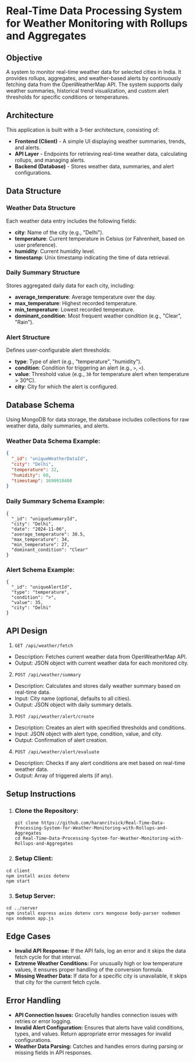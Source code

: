 # Real-Time Data Processing System for Weather Monitoring with Rollups and Aggregates

## Objective
A system to monitor real-time weather data for selected cities in India. It provides rollups, aggregates, and weather-based alerts by continuously fetching data from the OpenWeatherMap API. The system supports daily weather summaries, historical trend visualization, and custom alert thresholds for specific conditions or temperatures.

## Architecture
This application is built with a 3-tier architecture, consisting of:

- **Frontend (Client)** - A simple UI displaying weather summaries, trends, and alerts.
- **API Layer** - Endpoints for retrieving real-time weather data, calculating rollups, and managing alerts.
- **Backend (Database)** - Stores weather data, summaries, and alert configurations.

## Data Structure

### Weather Data Structure
Each weather data entry includes the following fields:
- **city**: Name of the city (e.g., "Delhi").
- **temperature**: Current temperature in Celsius (or Fahrenheit, based on user preference).
- **humidity**: Current humidity level.
- **timestamp**: Unix timestamp indicating the time of data retrieval.

### Daily Summary Structure
Stores aggregated daily data for each city, including:
- **average_temperature**: Average temperature over the day.
- **max_temperature**: Highest recorded temperature.
- **min_temperature**: Lowest recorded temperature.
- **dominant_condition**: Most frequent weather condition (e.g., "Clear", "Rain").

### Alert Structure
Defines user-configurable alert thresholds:
- **type**: Type of alert (e.g., "temperature", "humidity").
- **condition**: Condition for triggering an alert (e.g., `>`, `<`).
- **value**: Threshold value (e.g., `30` for temperature alert when temperature > 30°C).
- **city**: City for which the alert is configured.

## Database Schema
Using MongoDB for data storage, the database includes collections for raw weather data, daily summaries, and alerts.

### Weather Data Schema Example:
```json
{
  "_id": "uniqueWeatherDataId",
  "city": "Delhi",
  "temperature": 32,
  "humidity": 60,
  "timestamp": 1690910400
}
```
### Daily Summary Schema Example:
```
{
  "_id": "uniqueSummaryId",
  "city": "Delhi",
  "date": "2024-11-06",
  "average_temperature": 30.5,
  "max_temperature": 34,
  "min_temperature": 27,
  "dominant_condition": "Clear"
}
```
### Alert Schema Example:
```
{
  "_id": "uniqueAlertId",
  "type": "temperature",
  "condition": ">",
  "value": 35,
  "city": "Delhi"
}
```

## API Design
1. `GET /api/weather/fetch`

- Description: Fetches current weather data from OpenWeatherMap API.
- Output: JSON object with current weather data for each monitored city.

2. `POST /api/weather/summary`

- Description: Calculates and stores daily weather summary based on real-time data.
- Input: City name (optional, defaults to all cities).
- Output: JSON object with daily summary details.

3. `POST /api/weather/alert/create`

- Description: Creates an alert with specified thresholds and conditions.
- Input: JSON object with alert type, condition, value, and city.
- Output: Confirmation of alert creation.

4. `POST /api/weather/alert/evaluate`

- Description: Checks if any alert conditions are met based on real-time weather data.
- Output: Array of triggered alerts (if any).

## Setup Instructions
1. ### Clone the Repository:
   ```
   git clone https://github.com/haranritvick/Real-Time-Data-Processing-System-for-Weather-Monitoring-with-Rollups-and-Aggregates
   cd Real-Time-Data-Processing-System-for-Weather-Monitoring-with-Rollups-and-Aggregates
   ```
2. ### Setup Client:

  ```
  cd client
  npm install axios dotenv
  npm start
```
3. ### Setup Server:
  ```
  cd ../server
  npm install express axios dotenv cors mongoose body-parser nodemon
  npx nodemon app.js

  ```
## Edge Cases
- **Invalid API Response:** If the API fails, log an error and it skips the data fetch cycle for that interval.
- **Extreme Weather Conditions:** For unusually high or low temperature values, it ensures proper handling of the conversion formula.
- **Missing Weather Data:** If data for a specific city is unavailable, it skips that city for the current fetch cycle.

## Error Handling
- **API Connection Issues:** Gracefully handles connection issues with retries or error logging.
- **Invalid Alert Configuration:** Ensures that alerts have valid conditions, types, and values. Return appropriate error messages for invalid configurations.
- **Weather Data Parsing:** Catches and handles errors during parsing or missing fields in API responses.
